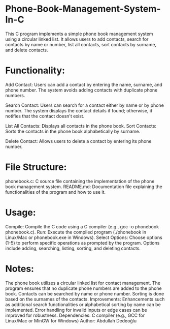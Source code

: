 # Phone-Book-Management-System-In-C
This C program implements a simple phone book management system using a circular linked list. It allows users to add contacts, search for contacts by name or number, list all contacts, sort contacts by surname, and delete contacts.
# Functionality:
Add Contact:
Users can add a contact by entering the name, surname, and phone number.
The system avoids adding contacts with duplicate phone numbers.

Search Contact:
Users can search for a contact either by name or by phone number.
The system displays the contact details if found; otherwise, it notifies that the contact doesn't exist.

List All Contacts:
Displays all contacts in the phone book.
Sort Contacts:
Sorts the contacts in the phone book alphabetically by surname.

Delete Contact:
Allows users to delete a contact by entering its phone number.

# File Structure:
phonebook.c: C source file containing the implementation of the phone book management system.
README.md: Documentation file explaining the functionalities of the program and how to use it.

# Usage:
Compile:
Compile the C code using a C compiler (e.g., gcc -o phonebook phonebook.c).
Run:
Execute the compiled program (./phonebook in Linux/Mac or phonebook.exe in Windows).
Select Options:
Choose options (1-5) to perform specific operations as prompted by the program.
Options include adding, searching, listing, sorting, and deleting contacts.

# Notes:
The phone book utilizes a circular linked list for contact management.
The program ensures that no duplicate phone numbers are added to the phone book.
Contacts can be searched by name or phone number.
Sorting is done based on the surnames of the contacts.
Improvements:
Enhancements such as additional search functionalities or alphabetical sorting by name can be implemented.
Error handling for invalid inputs or edge cases can be improved for robustness.
Dependencies:
C compiler (e.g., GCC for Linux/Mac or MinGW for Windows)
Author:
Abdullah Dedeoğlu 
